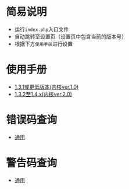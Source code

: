 # 简易说明
- 运行`index.php`入口文件
- 自动跳转至设置页（设置页中包含当前的版本号）
- 根据下方`使用手册`进行设置

# 使用手册
- [1.3.1或更低版本(内核ver.1.0)](./core_1_0_0.md)
- [1.3.2至1.4.x(内核ver.2.0)](./core_2_0_x.md)

# 错误码查询
- [通用](./ecode.md)

# 警告码查询
- [通用](./acode.md)
